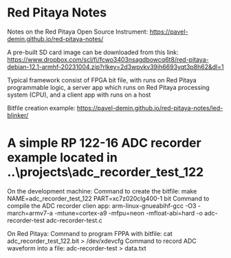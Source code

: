 # Red Pitaya Notes

Notes on the Red Pitaya Open Source Instrument:  https://pavel-demin.github.io/red-pitaya-notes/

A pre-built SD card image can be downloaded from this link: https://www.dropbox.com/scl/fi/fcwo3403nsagdbowcq6t8/red-pitaya-debian-12.1-armhf-20231004.zip?rlkey=2d3wpvkv39ih6693yqt3p8h62&dl=1  

Typical framework consist of FPGA bit file, with runs on Red Pitaya programmable logic, a server app which runs on Red Pitaya processing system (CPU), and a client app with runs on a host  

Bitfile creation example: https://pavel-demin.github.io/red-pitaya-notes/led-blinker/  

# A simple RP 122-16 ADC recorder example located in ..\projects\adc_recorder_test_122  

On the development machine: 
Command to create the bitfile: make NAME=adc_recorder_test_122 PART=xc7z020clg400-1 bit 
Command to compile the ADC recorder clien app: arm-linux-gnueabihf-gcc -O3 -march=armv7-a -mtune=cortex-a9 -mfpu=neon -mfloat-abi=hard -o adc-recorder-test adc-recorder-test.c  

On Red Pitaya:
Command to program FPPA with bitfile: cat adc_recorder_test_122.bit > /dev/xdevcfg 
Command to record ADC waveform into a file: adc-recorder-test > data.txt 










